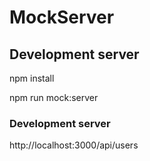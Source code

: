 
# MockServer

## Development server

npm install

npm run mock:server

### Development server

http://localhost:3000/api/users